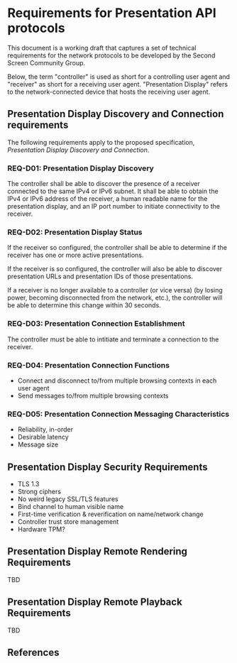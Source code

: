 # Requirements for Presentation API protocols 

This document is a working draft that captures a set of technical requirements
for the network protocols to be developed by the Second Screen Community Group.

Below, the term "controller" is used as short for a controlling user agent and
"receiver" as short for a receiving user agent.  "Presentation Display" refers
to the network-connected device that hosts the receiving user agent.

## <a name="spec-ddc"></a>Presentation Display Discovery and Connection requirements

The following requirements apply to the proposed specification, <em>Presentation
Display Discovery and Connection</em>.

### <a name="REQ-D01"></a>REQ-D01: Presentation Display Discovery

The controller shall be able to discover the presence of a receiver connected to
the same IPv4 or IPv6 subnet.  It shall be able to obtain the IPv4 or IPv6
address of the receiver, a human readable name for the presentation display, and
an IP port number to initiate connectivity to the receiver.

### <a name="REQ-D02"></a>REQ-D02: Presentation Display Status

If the receiver so configured, the controller shall be able to determine if the
receiver has one or more active presentations.

If the receiver is so configured, the controller will also be able to discover
presentation URLs and presentation IDs of those presentations.

If a receiver is no longer available to a controller (or vice versa) (by losing
power, becoming disconnected from the network, etc.), the controller will be
able to determine this change within 30 seconds.

### <a name="REQ-D03"></a>REQ-D03: Presentation Connection Establishment

The controller must be able to intitiate and terminate a connection to the
receiver.

### <a name="REQ-D04"></a>REQ-D04: Presentation Connection Functions

* Connect and disconnect to/from multiple browsing contexts in each user agent
* Send messages to/from multiple browsing contexts

### <a name="REQ-D05"></a>REQ-D05: Presentation Connection Messaging Characteristics

* Reliability, in-order
* Desirable latency
* Message size

## <a name="spec-sec"></a>Presentation Display Security Requirements

* TLS 1.3
* Strong ciphers
* No weird legacy SSL/TLS features
* Bind channel to human visible name
* First-time verification & reverification on name/network change
* Controller trust store management
* Hardware TPM?

## <a name="spec-rendering"></a>Presentation Display Remote Rendering Requirements

TBD

## <a name="spec-playback"></a>Presentation Display Remote Playback Requirements

TBD

## References

